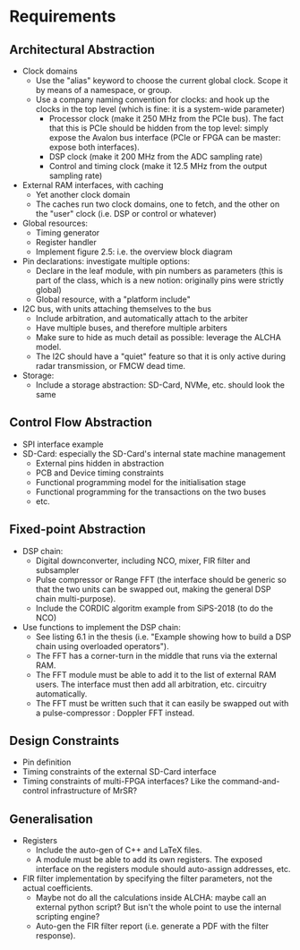 # Requirements

## Architectural Abstraction

- Clock domains
    - Use the "alias" keyword to choose the current global clock.  Scope it by 
      means of a namespace, or group.
    - Use a company naming convention for clocks: and hook up the clocks in the
      top level (which is fine: it is a system-wide parameter)
        - Processor clock (make it 250 MHz from the PCIe bus).  The fact that
          this is PCIe should be hidden from the top level: simply expose the
          Avalon bus interface (PCIe or FPGA can be master: expose both
          interfaces).
        - DSP clock (make it 200 MHz from the ADC sampling rate)
        - Control and timing clock (make it 12.5 MHz from the output sampling rate)
- External RAM interfaces, with caching
    - Yet another clock domain
    - The caches run two clock domains, one to fetch, and the other on the
      "user" clock (i.e. DSP or control or whatever)
- Global resources:
    - Timing generator
    - Register handler
    - Implement figure 2.5: i.e. the overview block diagram
- Pin declarations: investigate multiple options:
    - Declare in the leaf module, with pin numbers as parameters (this is part 
      of the class, which is a new notion: originally pins were strictly global)
    - Global resource, with a "platform include"
- I2C bus, with units attaching themselves to the bus
    - Include arbitration, and automatically attach to the arbiter
    - Have multiple buses, and therefore multiple arbiters
    - Make sure to hide as much detail as possible: leverage the ALCHA model.
    - The I2C should have a "quiet" feature so that it is only active during
      radar transmission, or FMCW dead time.
- Storage:
    - Include a storage abstraction: SD-Card, NVMe, etc. should look the same

## Control Flow Abstraction

- SPI interface example
- SD-Card: especially the SD-Card's internal state machine management
    - External pins hidden in abstraction
    - PCB and Device timing constraints
    - Functional programming model for the initialisation stage
    - Functional programming for the transactions on the two buses
    - etc.

## Fixed-point Abstraction

- DSP chain:
    - Digital downconverter, including NCO, mixer, FIR filter and subsampler
    - Pulse compressor or Range FFT (the interface should be generic so that
      the two units can be swapped out, making the general DSP chain
      multi-purpose).
    - Include the CORDIC algoritm example from SiPS-2018 (to do the NCO)
- Use functions to implement the DSP chain:
    - See listing 6.1 in the thesis (i.e. "Example showing how to build a DSP
      chain using overloaded operators").
    - The FFT has a corner-turn in the middle that runs via the external RAM.
    - The FFT module must be able to add it to the list of external RAM users.
      The interface must then add all arbitration, etc. circuitry automatically.
    - The FFT must be written such that it can easily be swapped out with a
      pulse-compressor : Doppler FFT instead.

## Design Constraints

- Pin definition
- Timing constraints of the external SD-Card interface
- Timing constraints of multi-FPGA interfaces?  Like the command-and-control
  infrastructure of MrSR?

## Generalisation

- Registers
    - Include the auto-gen of C++ and LaTeX files.
    - A module must be able to add its own registers.  The exposed interface
      on the registers module should auto-assign addresses, etc.
- FIR filter implementation by specifying the filter parameters, not the
  actual coefficients.
    - Maybe not do all the calculations inside ALCHA: maybe call an
      external python script?  But isn't the whole point to use the
      internal scripting engine?
    - Auto-gen the FIR filter report (i.e. generate a PDF with the filter
      response).

